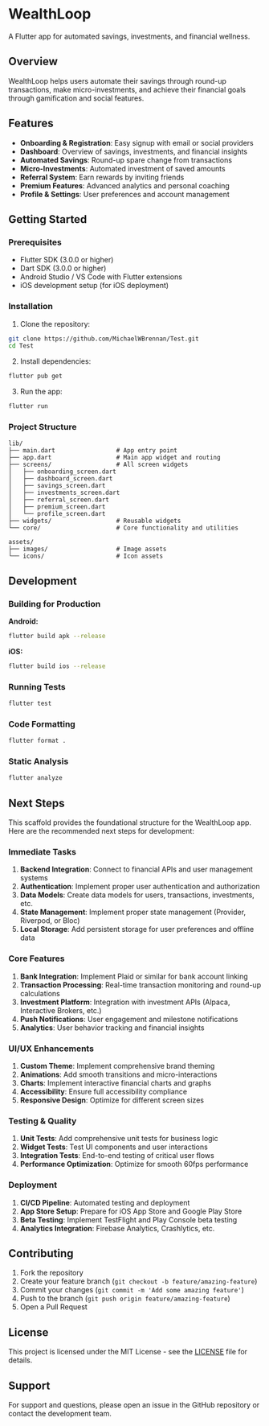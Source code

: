 # WealthLoop

A Flutter app for automated savings, investments, and financial wellness.

## Overview

WealthLoop helps users automate their savings through round-up transactions, make micro-investments, and achieve their financial goals through gamification and social features.

## Features

- **Onboarding & Registration**: Easy signup with email or social providers
- **Dashboard**: Overview of savings, investments, and financial insights
- **Automated Savings**: Round-up spare change from transactions
- **Micro-Investments**: Automated investment of saved amounts
- **Referral System**: Earn rewards by inviting friends
- **Premium Features**: Advanced analytics and personal coaching
- **Profile & Settings**: User preferences and account management

## Getting Started

### Prerequisites

- Flutter SDK (3.0.0 or higher)
- Dart SDK (3.0.0 or higher)
- Android Studio / VS Code with Flutter extensions
- iOS development setup (for iOS deployment)

### Installation

1. Clone the repository:
```bash
git clone https://github.com/MichaelWBrennan/Test.git
cd Test
```

2. Install dependencies:
```bash
flutter pub get
```

3. Run the app:
```bash
flutter run
```

### Project Structure

```
lib/
├── main.dart                 # App entry point
├── app.dart                  # Main app widget and routing
├── screens/                  # All screen widgets
│   ├── onboarding_screen.dart
│   ├── dashboard_screen.dart
│   ├── savings_screen.dart
│   ├── investments_screen.dart
│   ├── referral_screen.dart
│   ├── premium_screen.dart
│   └── profile_screen.dart
├── widgets/                  # Reusable widgets
└── core/                     # Core functionality and utilities

assets/
├── images/                   # Image assets
└── icons/                    # Icon assets
```

## Development

### Building for Production

**Android:**
```bash
flutter build apk --release
```

**iOS:**
```bash
flutter build ios --release
```

### Running Tests

```bash
flutter test
```

### Code Formatting

```bash
flutter format .
```

### Static Analysis

```bash
flutter analyze
```

## Next Steps

This scaffold provides the foundational structure for the WealthLoop app. Here are the recommended next steps for development:

### Immediate Tasks
1. **Backend Integration**: Connect to financial APIs and user management systems
2. **Authentication**: Implement proper user authentication and authorization
3. **Data Models**: Create data models for users, transactions, investments, etc.
4. **State Management**: Implement proper state management (Provider, Riverpod, or Bloc)
5. **Local Storage**: Add persistent storage for user preferences and offline data

### Core Features
1. **Bank Integration**: Implement Plaid or similar for bank account linking
2. **Transaction Processing**: Real-time transaction monitoring and round-up calculations
3. **Investment Platform**: Integration with investment APIs (Alpaca, Interactive Brokers, etc.)
4. **Push Notifications**: User engagement and milestone notifications
5. **Analytics**: User behavior tracking and financial insights

### UI/UX Enhancements
1. **Custom Theme**: Implement comprehensive brand theming
2. **Animations**: Add smooth transitions and micro-interactions
3. **Charts**: Implement interactive financial charts and graphs
4. **Accessibility**: Ensure full accessibility compliance
5. **Responsive Design**: Optimize for different screen sizes

### Testing & Quality
1. **Unit Tests**: Add comprehensive unit tests for business logic
2. **Widget Tests**: Test UI components and user interactions
3. **Integration Tests**: End-to-end testing of critical user flows
4. **Performance Optimization**: Optimize for smooth 60fps performance

### Deployment
1. **CI/CD Pipeline**: Automated testing and deployment
2. **App Store Setup**: Prepare for iOS App Store and Google Play Store
3. **Beta Testing**: Implement TestFlight and Play Console beta testing
4. **Analytics Integration**: Firebase Analytics, Crashlytics, etc.

## Contributing

1. Fork the repository
2. Create your feature branch (`git checkout -b feature/amazing-feature`)
3. Commit your changes (`git commit -m 'Add some amazing feature'`)
4. Push to the branch (`git push origin feature/amazing-feature`)
5. Open a Pull Request

## License

This project is licensed under the MIT License - see the [LICENSE](LICENSE) file for details.

## Support

For support and questions, please open an issue in the GitHub repository or contact the development team.
